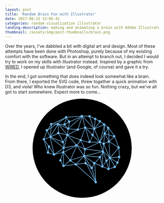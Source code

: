 ```yaml
---
layout: post
title: 'Random Brain Fun with Illustrator'
date: 2017-06-23 15:05:41
categories: random visualization illustrator
landing-description: making and animating a brain with Adobe Illustrator
thumbnail: /assets/img/post-thumbnails/brain.png
---
```


Over the years, I've dabbled a bit with digital art and design. Most of these attempts have been done with Photoshop, purely because of my existing comfort with the software. But in an attempt to branch out, I decided I would try to work on my skills with Illustrator instead. Inspired by a graphic from [WIRED](https://www.youtube.com/watch?v=Bxp9Rh7srIg), I opened up Illustrator (and Google, of course) and gave it a try.

In the end, I got something that does indeed look somewhat like a brain. From there, I exported the SVG code, threw together a quick animation with D3, and viola! Who knew Illustrator was so fun. Nothing crazy, but we've all got to start somewhere. Expect more to come...

<style>
    #brain-viz-container {
        width: 325px;
        margin: auto;
    }

    #brain-viz {
        width: 100%;
        height: auto;
    }

    #brain-viz line {
        fill: none;
        stroke: #77bdee;
        stroke-width: 3;
    }

    #brain-viz circle:not(#background-circle) {
        fill: #77bdee;
    }
</style>

<div id="brain-viz-container">
    <svg id="brain-viz" viewBox="-50 -50 600 600">
        <circle id="background-circle" cx="250" cy="250" r="300"/>
        <line x1="356.396" y1="213.275" x2="295.861" y2="212.697"/>
        <line x1="266.287" y1="254.945" x2="356.396" y2="213.275"/>
        <line x1="262.855" y1="297.188" x2="375.528" y2="270.223"/>
        <line x1="139.737" y1="247.904" x2="80.657" y2="287.807"/>
        <line x1="56.247" y1="182.52" x2="139.737" y2="247.904"/>
        <line x1="56.247" y1="182.52" x2="106.944" y2="157.976"/>
        <line x1="135.713" y1="212.697" x2="56.247" y2="182.52"/>
        <line x1="106.944" y1="157.976" x2="135.713" y2="212.697"/>
        <line x1="177.224" y1="322.676" x2="136.987" y2="357.548"/>
        <line x1="210.754" y1="348.16" x2="177.224" y2="322.676"/>
        <line x1="273.791" y1="340.111" x2="210.754" y2="348.16"/>
        <line x1="332.804" y1="454.115" x2="273.791" y2="340.111"/>
        <line x1="260.378" y1="295.854" x2="326.099" y2="341.453"/>
        <line x1="268.426" y1="256.957" x2="260.378" y2="295.854"/>
        <line x1="240.261" y1="200.626" x2="268.426" y2="256.957"/>
        <line x1="295.25" y1="215.379" x2="240.261" y2="200.626"/>
        <line x1="314.027" y1="171.12" x2="295.25" y2="215.379"/>
        <line x1="356.945" y1="215.379" x2="314.027" y2="171.12"/>
        <line x1="377.062" y1="271.711" x2="356.945" y2="215.379"/>
        <line x1="358.287" y1="303.9" x2="377.062" y2="271.711"/>
        <line x1="373.04" y1="362.912" x2="358.287" y2="303.9"/>
        <line x1="395.841" y1="325.357" x2="373.04" y2="362.912"/>
        <line x1="410.595" y1="374.982" x2="395.841" y2="325.357"/>
        <line x1="417.971" y1="308.499" x2="464.242" y2="337.43"/>
        <line x1="449.488" y1="364.254" x2="417.971" y2="308.499"/>
        <line x1="417.3" y1="309.266" x2="476.112" y2="302.424"/>
        <line x1="379.746" y1="222.086" x2="417.3" y2="309.266"/>
        <line x1="411.936" y1="208.674" x2="379.746" y2="222.086"/>
        <line x1="472.29" y1="246.497" x2="411.936" y2="208.674"/>
        <line x1="386.453" y1="160.39" x2="446.808" y2="180.508"/>
        <line x1="410.595" y1="128.201" x2="386.453" y2="160.39"/>
        <line x1="322.075" y1="134.907" x2="295.25" y2="55.776"/>
        <line x1="268.426" y1="125.519" x2="322.075" y2="134.907"/>
        <line x1="250.99" y1="55.776" x2="268.426" y2="125.519"/>
        <line x1="171.859" y1="90.647" x2="250.99" y2="55.776"/>
        <line x1="154.423" y1="62.481" x2="171.859" y2="90.647"/>
        <line x1="57.856" y1="181.85" x2="37.738" y2="142.954"/>
        <line x1="17.62" y1="196.603" x2="57.856" y2="181.85"/>
        <line x1="49.809" y1="239.521" x2="17.62" y2="196.603"/>
        <line x1="44.444" y1="278.416" x2="49.809" y2="239.521"/>
        <line x1="323.014" y1="131.822" x2="250.99" y2="55.776"/>
        <line x1="357.616" y1="212.697" x2="323.014" y2="131.822"/>
        <line x1="386.185" y1="159.787" x2="357.616" y2="212.697"/>
        <line x1="323.014" y1="131.822" x2="386.185" y2="106.272"/>
        <line x1="330.055" y1="71.267" x2="323.014" y2="131.822"/>
        <line x1="37.738" y1="142.954" x2="154.423" y2="62.481"/>
        <line x1="65.099" y1="103.858" x2="56.247" y2="182.52"/>
        <line x1="104.53" y1="103.858" x2="65.099" y2="103.858"/>
        <line x1="142.755" y1="106.876" x2="104.53" y2="103.858"/>
        <line x1="165.287" y1="131.822" x2="142.755" y2="106.876"/>
        <line x1="223.831" y1="137.053" x2="165.287" y2="131.822"/>
        <line x1="268.693" y1="124.781" x2="223.831" y2="137.053"/>
        <line x1="241.132" y1="200.626" x2="268.693" y2="124.781"/>
        <line x1="217.795" y1="232.413" x2="241.132" y2="200.626"/>
        <line x1="160.849" y1="170.248" x2="217.795" y2="232.413"/>
        <line x1="106.944" y1="157.976" x2="160.849" y2="170.248"/>
        <line x1="56.247" y1="182.52" x2="106.944" y2="157.976"/>
        <line x1="165.287" y1="131.822" x2="104.53" y2="103.858"/>
        <line x1="160.849" y1="170.248" x2="165.287" y2="131.822"/>
        <line x1="241.132" y1="200.626" x2="160.849" y2="170.248"/>
        <line x1="217.795" y1="232.413" x2="241.132" y2="200.626"/>
        <line x1="139.737" y1="247.904" x2="217.795" y2="232.413"/>
        <line x1="160.849" y1="170.248" x2="139.737" y2="247.904"/>
        <line x1="104.53" y1="103.858" x2="106.944" y2="157.976"/>
        <line x1="142.755" y1="106.876" x2="154.423" y2="62.817"/>
        <line x1="171.538" y1="90.086" x2="142.755" y2="106.876"/>
        <line x1="165.287" y1="131.822" x2="174.139" y2="88.568"/>
        <line x1="250.99" y1="55.776" x2="165.287" y2="131.822"/>
        <line x1="223.831" y1="137.053" x2="250.99" y2="55.776"/>
        <line x1="160.849" y1="170.248" x2="223.831" y2="137.053"/>
        <line x1="135.713" y1="212.697" x2="160.849" y2="170.248"/>
        <line x1="139.737" y1="247.904" x2="135.713" y2="212.697"/>
        <line x1="137.122" y1="274.661" x2="139.737" y2="247.904"/>
        <line x1="217.795" y1="232.413" x2="137.122" y2="274.661"/>
        <line x1="178.163" y1="323.348" x2="217.795" y2="232.413"/>
        <line x1="261.452" y1="296.188" x2="178.163" y2="323.348"/>
        <line x1="396.646" y1="326.171" x2="376.125" y2="268.225"/>
        <line x1="417.3" y1="309.266" x2="396.646" y2="326.171"/>
        <line x1="472.29" y1="246.496" x2="417.3" y2="309.266"/>
        <line x1="412.338" y1="375.461" x2="417.971" y2="307.654"/>
        <line x1="326.232" y1="340.254" x2="371.699" y2="361.378"/>
        <line x1="308.335" y1="370.32" x2="326.232" y2="340.254"/>
        <line x1="261.452" y1="296.188" x2="308.335" y2="370.32"/>
        <line x1="268.493" y1="254.945" x2="261.452" y2="296.188"/>
        <line x1="217.795" y1="232.413" x2="268.493" y2="254.945"/>
        <line x1="261.452" y1="296.188" x2="217.795" y2="232.413"/>
        <line x1="213.065" y1="347.295" x2="261.452" y2="296.188"/>
        <line x1="137.122" y1="274.661" x2="137.122" y2="356.341"/>
        <line x1="178.163" y1="323.348" x2="137.122" y2="274.661"/>
        <line x1="308.335" y1="370.32" x2="334.682" y2="457.334"/>
        <line x1="273.925" y1="340.254" x2="308.335" y2="370.32"/>
        <line x1="261.452" y1="296.188" x2="273.925" y2="340.254"/>
        <line x1="357.616" y1="303.229" x2="261.452" y2="296.188"/>
        <line x1="326.232" y1="340.254" x2="357.616" y2="303.229"/>
        <line x1="376.125" y1="268.225" x2="371.699" y2="361.378"/>
        <line x1="417.971" y1="307.654" x2="376.125" y2="268.225"/>
        <line x1="412.338" y1="210.686" x2="417.971" y2="307.654"/>
        <line x1="447.344" y1="177.289" x2="412.338" y2="210.686"/>
        <line x1="412.338" y1="210.686" x2="410.595" y2="128.201"/>
        <line x1="386.185" y1="159.787" x2="412.338" y2="210.686"/>
        <line x1="380.752" y1="222.756" x2="386.185" y2="159.787"/>
        <line x1="357.616" y1="212.697" x2="380.752" y2="222.756"/>
        <line x1="386.185" y1="106.272" x2="357.616" y2="212.697"/>
        <line x1="323.014" y1="131.822" x2="360.433" y2="86.959"/>
        <line x1="314.161" y1="170.248" x2="323.014" y2="131.822"/>
        <line x1="268.693" y1="124.781" x2="314.161" y2="170.248"/>
        <line x1="295.861" y1="212.697" x2="268.693" y2="124.781"/>
        <line x1="376.125" y1="268.225" x2="268.493" y2="254.945"/>
        <line x1="380.752" y1="222.756" x2="376.125" y2="268.225"/>
        <line x1="105.25" y1="103.915" x2="160.849" y2="170.248"/>
        <line x1="56.247" y1="182.52" x2="104.53" y2="103.858"/>
        <line x1="80.657" y1="287.807" x2="56.247" y2="182.52"/>
        <line x1="49.809" y1="239.521" x2="80.657" y2="287.807"/>
        <line x1="385.024" y1="106.742" x2="386.453" y2="161.333"/>
        <line class="brain-border" x1="42.176" y1="276.404" x2="17.62" y2="193.75"/>
        <line class="brain-border" x1="134.305" y1="274.393" x2="80.657" y2="287.807"/>
        <line class="brain-border" x1="118.211" y1="322.676" x2="134.305" y2="274.393"/>
        <line class="brain-border" x1="136.987" y1="357.548" x2="118.211" y2="322.676"/>
        <line class="brain-border" x1="326.099" y1="341.453" x2="332.804" y2="454.115"/>
        <line class="brain-border" x1="449.488" y1="364.254" x2="410.595" y2="374.982"/>
        <line class="brain-border" x1="464.242" y1="337.43" x2="449.488" y2="364.254"/>
        <line class="brain-border" x1="446.808" y1="180.508" x2="472.29" y2="246.497"/>
        <line class="brain-border" x1="386.453" y1="106.742" x2="410.595" y2="128.201"/>
        <line class="brain-border" x1="358.287" y1="87.965" x2="386.453" y2="106.742"/>
        <line class="brain-border" x1="328.78" y1="71.87" x2="358.287" y2="87.965"/>
        <line class="brain-border" x1="295.25" y1="55.776" x2="328.78" y2="71.87"/>
        <line class="brain-border" x1="64.562" y1="105.401" x2="154.423" y2="62.481"/>
        <line class="brain-border" x1="37.738" y1="142.954" x2="64.562" y2="105.401"/>
        <line class="brain-border" x1="80.657" y1="287.807" x2="44.444" y2="278.416"/>
        <line class="brain-border" x1="250.99" y1="55.776" x2="295.25" y2="55.776"/>
        <line class="brain-border" x1="154.423" y1="62.481" x2="250.99" y2="55.776"/>
        <line class="brain-border" x1="17.62" y1="196.603" x2="37.738" y2="142.954"/>
        <line class="brain-border" x1="476.112" y1="302.424" x2="472.29" y2="246.496"/>
        <line class="brain-border" x1="464.242" y1="337.43" x2="476.112" y2="302.424"/>
        <line class="brain-border" x1="371.699" y1="361.378" x2="412.338" y2="375.461"/>
        <line class="brain-border" x1="137.122" y1="356.341" x2="213.065" y2="347.295"/>
        <line class="brain-border" x1="371.699" y1="361.378" x2="326.232" y2="340.254"/>
        <line class="brain-border" x1="410.595" y1="128.201" x2="447.344" y2="177.289"/>
        <line class="brain-border" x1="211.5" y1="348" x2="332.804" y2="455.5"/>
        <circle cx="294.654" cy="56.776" r="7.042"/>
        <circle cx="248.003" cy="55.167" r="7.042"/>
        <circle cx="152.827" cy="62.817" r="7.042"/>
        <circle cx="170.542" cy="88.568" r="7.042"/>
        <circle cx="268.098" cy="124.781" r="7.041"/>
        <circle cx="312.565" cy="169.248" r="7.042"/>
        <circle cx="323.417" cy="131.822" r="7.042"/>
        <circle cx="328.458" cy="72.267" r="7.041"/>
        <circle cx="356.836" cy="86.959" r="7.042"/>
        <circle cx="382.587" cy="106.272" r="7.042"/>
        <circle cx="407.131" cy="126.391" r="7.042"/>
        <circle cx="443.747" cy="177.289" r="7.042"/>
        <circle cx="165.69" cy="130.822" r="7.042"/>
        <circle cx="223.234" cy="137.053" r="7.041"/>
        <circle cx="143.158" cy="105.876" r="7.041"/>
        <circle cx="101.934" cy="103.858" r="7.041"/>
        <circle cx="105.348" cy="157.976" r="7.041"/>
        <circle cx="58.65" cy="180.52" r="7.041"/>
        <circle cx="36.141" cy="140.674" r="7.042"/>
        <circle cx="62.502" cy="103.858" r="7.041"/>
        <circle cx="18.041" cy="195.603" r="7.041"/>
        <circle cx="49.218" cy="240.119" r="7.042"/>
        <circle cx="42.994" cy="275.667" r="7.042"/>
        <circle cx="79.597" cy="287.285" r="7.042"/>
        <circle cx="135.525" cy="273.661" r="7.041"/>
        <circle cx="118.614" cy="323.347" r="7.042"/>
        <circle cx="137.525" cy="356.341" r="7.041"/>
        <circle cx="178.566" cy="323.348" r="7.041"/>
        <circle cx="211.469" cy="347.295" r="7.041"/>
        <circle cx="270.329" cy="340.254" r="7.042"/>
        <circle cx="332.085" cy="455.334" r="7.041"/>
        <circle cx="307.738" cy="369.321" r="7.041"/>
        <circle cx="322.635" cy="340.254" r="7.042"/>
        <circle cx="372.103" cy="360.378" r="7.041"/>
        <circle cx="408.741" cy="375.461" r="7.041"/>
        <circle cx="446.562" cy="363.28" r="7.042"/>
        <circle cx="463.326" cy="336.535" r="7.042"/>
        <circle cx="397.049" cy="325.171" r="7.041"/>
        <circle cx="357.02" cy="303.229" r="7.042"/>
        <circle cx="262.855" cy="297.188" r="7.042"/>
        <circle cx="375.528" cy="270.225" r="7.041"/>
        <circle cx="266.287" cy="254.945" r="7.041"/>
        <circle cx="214.199" cy="232.413" r="7.042"/>
        <circle cx="240.536" cy="200.626" r="7.042"/>
        <circle cx="294.266" cy="211.697" r="7.042"/>
        <circle cx="357.02" cy="212.697" r="7.042"/>
        <circle cx="380.156" cy="222.756" r="7.042"/>
        <circle cx="411.741" cy="209.686" r="7.041"/>
        <circle cx="386.587" cy="160.787" r="7.042"/>
        <circle cx="160.252" cy="169.248" r="7.041"/>
        <circle cx="132.117" cy="212.697" r="7.041"/>
        <circle cx="138.141" cy="246.904" r="7.041"/>
        <circle cx="473.516" cy="302.424" r="7.041"/>
        <circle cx="470.693" cy="245.496" r="7.042"/>
        <circle cx="417.374" cy="307.654" r="7.041"/>
    </svg>
</div>

<script>
    function animate_brain() {
        var available_lines = brain_svg.selectAll('line:not(.tbd):not(.brain-border)');

        if (available_lines.size() == 0) return;

        var ix = Math.floor(Math.random() * available_lines.size());

        var l1 = d3.select(available_lines._groups[0][ix]);
        var l2 = brain_svg.append('line')
            .attr('x1', l1.attr('x2'))
            .attr('y1', l1.attr('y2'))
            .attr('x2', l1.attr('x2'))
            .attr('y2', l1.attr('y2'));

        var x1 = l1.attr('x1'),
            y1 = l1.attr('y1');

        l2.transition().duration(1000).delay(200)
            .attr('x1', x1)
            .attr('y1', y1);

        l1.transition().duration(1000)
            .attr('x2', x1)
            .attr('y2', y1)
            .transition().delay(2000)
            .remove();
    }

    var brain_svg = d3.select('#brain-viz');
    var lines = brain_svg.selectAll('line'),
        dots  = brain_svg.selectAll('circle');

    var brain_interval = setInterval(function() {
        animate_brain();
    }, 200);

    $(window).blur(function() {
        clearInterval(brain_interval);
    });

    $(window).focus(function() {
        brain_interval = setInterval(function() {
            animate_brain();
        }, 200);
    });
</script>

